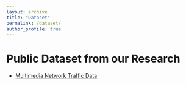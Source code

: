 ```yaml
---
layout: archive
title: "Dataset"
permalink: /dataset/
author_profile: true
---
```



Public Dataset from our Research
======
* [Multimedia Network Traffic Data](https://minzhaolyu.github.io/dataset/MultimediaNetworkTrafficDataset)








